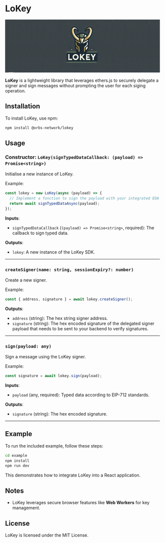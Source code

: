 # LoKey

![LoKey](https://github.com/orbs-network/lokey/blob/main/images/lokey-banner.png?raw=true)

**LoKey** is a lightweight library that leverages ethers.js to securely delegate a signer and sign messages without prompting the user for each siging operation.

## Installation

To install LoKey, use npm:

```bash
npm install @orbs-network/lokey
```

## Usage

### Constructor: `LoKey(signTypedDataCallback: (payload) => Promise<string>)`

Initialise a new instance of LoKey.

Example:

```javascript
const lokey = new LoKey(async (payload) => {
  // Implement a function to sign the payload with your integrated EOA (e.g. MetaMask)
  return await signTypedDataAsync(payload);
});
```

**Inputs**:

- `signTypedDataCallback` (`(payload) => Promise<string>`, required): The callback to sign typed data.

**Outputs**:

- `lokey`: A new instance of the LoKey SDK.

---

### `createSigner(name: string, sessionExpiry?: number)`

Create a new signer.

Example:

```javascript
const { address, signature } = await lokey.createSigner();
```

**Outputs**:

- `address` (string): The hex string signer address.
- `signature` (string): The hex encoded signature of the delegated signer payload that needs to be sent to your backend to verify signatures.

---

### `sign(payload: any)`

Sign a message using the LoKey signer.

Example:

```javascript
const signature = await lokey.sign(payload);
```

**Inputs**:

- `payload` (any, required): Typed data according to EIP-712 standards.

**Outputs**:

- `signature` (string): The hex encoded signature.

---

## Example

To run the included example, follow these steps:

```bash
cd example
npm install
npm run dev
```

This demonstrates how to integrate LoKey into a React application.

## Notes

- LoKey leverages secure browser features like **Web Workers** for key management.

## License

LoKey is licensed under the MIT License.
